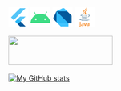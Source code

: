<code><img height="40" src="https://raw.githubusercontent.com/github/explore/cebd63002168a05a6a642f309227eefeccd92950/topics/flutter/flutter.png"></code>
<code><img height="40" src="https://raw.githubusercontent.com/github/explore/80688e429a7d4ef2fca1e82350fe8e3517d3494d/topics/android/android.png"></code>
<code><img height="40" src="https://raw.githubusercontent.com/github/explore/80688e429a7d4ef2fca1e82350fe8e3517d3494d/topics/dart/dart.png"></code>
<code><img height="40" src="https://raw.githubusercontent.com/github/explore/5b3600551e122a3277c2c5368af2ad5725ffa9a1/topics/java/java.png"></code>

<a href="https://stackoverflow.com/users/2087433/mauricio-togneri"><img src="https://stackoverflow.com/users/flair/2087433.png?theme=dark" width="208" height="58"></a>

[![My GitHub stats](https://github-readme-stats.vercel.app/api?username=mauriciotogneri&count_private=true&theme=github_dark&show_icons=true)](https://github.com/mauriciotogneri)
